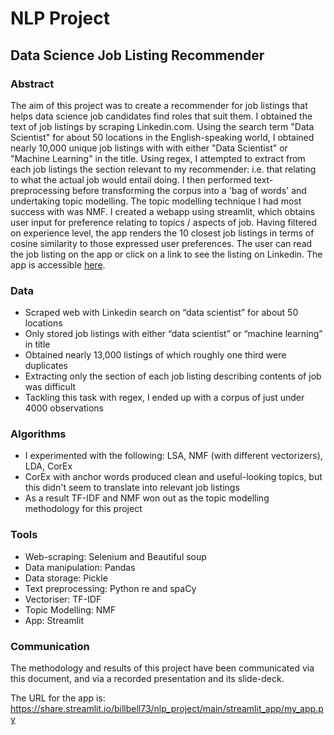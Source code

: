 # NLP Project

## Data Science Job Listing Recommender

### Abstract
The aim of this project was to create a recommender for job listings that helps data science job candidates find roles that suit them. I obtained the text of job listings by scraping Linkedin.com. Using the search term "Data Scientist" for about 50 locations in the English-speaking world, I obtained nearly 10,000 unique job listings with with either "Data Scientist" or "Machine Learning" in the title. Using regex, I attempted to extract from each job listings the section relevant to my recommender: i.e. that relating to what the actual job would entail doing. I then performed text-preprocessing before transforming the corpus into a 'bag of words' and undertaking topic modelling. The topic modelling technique I had most success with was NMF. I created a webapp using streamlit, which obtains user input for preference relating to topics / aspects of job. Having filtered on experience level, the app renders the 10 closest job listings in terms of cosine similarity to those expressed user preferences. The user can read the job listing on the app or click on a link to see the listing on Linkedin. The app is accessible [here](https://share.streamlit.io/billbell73/nlp_project/main/streamlit_app/my_app.py).

### Data
* Scraped web with Linkedin search on “data scientist” for about 50 locations
* Only stored job listings with either “data scientist” or “machine learning” in title
* Obtained nearly 13,000 listings of which roughly one third were duplicates 
* Extracting only the section of each job listing describing contents of job was difficult
* Tackling this task with regex, I ended up with a corpus of just under 4000 observations

### Algorithms
* I experimented with the following: LSA, NMF (with different vectorizers), LDA, CorEx
* CorEx with anchor words produced clean and useful-looking topics, but this didn't seem to translate into relevant job listings
* As a result TF-IDF and NMF won out as the topic modelling methodology for this project

### Tools

* Web-scraping: Selenium and Beautiful soup
* Data manipulation: Pandas
* Data storage: Pickle
* Text preprocessing: Python re and spaCy
* Vectoriser: TF-IDF
* Topic Modelling: NMF 
* App: Streamlit

### Communication
The methodology and results of this project have been communicated via this document, and via a recorded presentation and its slide-deck.

The URL for the app is: https://share.streamlit.io/billbell73/nlp_project/main/streamlit_app/my_app.py
